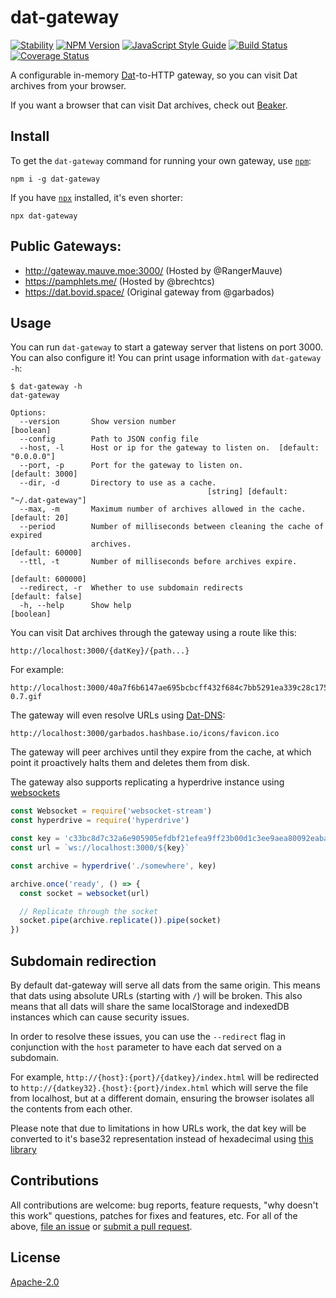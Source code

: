# dat-gateway

[![Stability](https://img.shields.io/badge/stability-experimental-orange.svg)](https://nodejs.org/api/documentation.html#documentation_stability_index)
[![NPM Version](https://img.shields.io/npm/v/dat-gateway.svg)](https://www.npmjs.com/package/dat-gateway)
[![JavaScript Style Guide](https://img.shields.io/badge/code_style-standard-brightgreen.svg)](https://standardjs.com)
[![Build Status](https://travis-ci.org/garbados/dat-gateway.svg?branch=master)](https://travis-ci.org/garbados/dat-gateway)
[![Coverage Status](https://img.shields.io/coveralls/github/garbados/dat-gateway/master.svg)](https://coveralls.io/github/garbados/dat-gateway?branch=master)

A configurable in-memory [Dat](https://datproject.org/)-to-HTTP gateway, so you can visit Dat archives from your browser.

If you want a browser that can visit Dat archives, check out [Beaker](https://beakerbrowser.com/).

## Install

To get the `dat-gateway` command for running your own gateway, use [`npm`](https://www.npmjs.com/):

```
npm i -g dat-gateway
```

If you have [`npx`](https://github.com/zkat/npx) installed, it's even shorter:

```
npx dat-gateway
```

## Public Gateways:

- http://gateway.mauve.moe:3000/ (Hosted by @RangerMauve)
- https://pamphlets.me/ (Hosted by @brechtcs)
- https://dat.bovid.space/ (Original gateway from @garbados)

## Usage

You can run `dat-gateway` to start a gateway server that listens on port 3000. You can also configure it! You can print usage information with `dat-gateway -h`:

```
$ dat-gateway -h
dat-gateway

Options:
  --version       Show version number                                  [boolean]
  --config        Path to JSON config file
  --host, -l      Host or ip for the gateway to listen on.  [default: "0.0.0.0"]
  --port, -p      Port for the gateway to listen on.             [default: 3000]
  --dir, -d       Directory to use as a cache.
                                            [string] [default: "~/.dat-gateway"]
  --max, -m       Maximum number of archives allowed in the cache. [default: 20]
  --period        Number of milliseconds between cleaning the cache of expired
                  archives.                                     [default: 60000]
  --ttl, -t       Number of milliseconds before archives expire.
                                                               [default: 600000]
  --redirect, -r  Whether to use subdomain redirects            [default: false]
  -h, --help      Show help                                            [boolean]
```

You can visit Dat archives through the gateway using a route like this:

```
http://localhost:3000/{datKey}/{path...}
```

For example:

```
http://localhost:3000/40a7f6b6147ae695bcbcff432f684c7bb5291ea339c28c1755896cdeb80bd2f9/assets/img/beaker-0.7.gif
```

The gateway will even resolve URLs using [Dat-DNS](https://github.com/beakerbrowser/beaker/wiki/Authenticated-Dat-URLs-and-HTTPS-to-Dat-Discovery):

```
http://localhost:3000/garbados.hashbase.io/icons/favicon.ico
```

The gateway will peer archives until they expire from the cache, at which point it proactively halts them and deletes them from disk.

The gateway also supports replicating a hyperdrive instance using [websockets](https://github.com/maxogden/websocket-stream)

```javascript
const Websocket = require('websocket-stream')
const hyperdrive = require('hyperdrive')

const key = 'c33bc8d7c32a6e905905efdbf21efea9ff23b00d1c3ee9aea80092eaba6c4957'
const url = `ws://localhost:3000/${key}`

const archive = hyperdrive('./somewhere', key)

archive.once('ready', () => {
  const socket = websocket(url)

  // Replicate through the socket
  socket.pipe(archive.replicate()).pipe(socket)
})
```

## Subdomain redirection

By default dat-gateway will serve all dats from the same origin. This means that dats using absolute URLs (starting with `/`) will be broken.
This also means that all dats will share the same localStorage and indexedDB instances which can cause security issues.

In order to resolve these issues, you can use the `--redirect` flag in conjunction with the `host` parameter to have each dat served on a subdomain.

For example, `http://{host}:{port}/{datkey}/index.html` will be redirected to `http://{datkey32}.{host}:{port}/index.html` which will serve the file from localhost, but at a different domain, ensuring the browser isolates all the contents from each other.

Please note that due to limitations in how URLs work, the dat key will be converted to it's base32 representation instead of hexadecimal using [this library](https://github.com/RangerMauve/hex-to-32)

## Contributions

All contributions are welcome: bug reports, feature requests, "why doesn't this work" questions, patches for fixes and features, etc. For all of the above, [file an issue](https://github.com/garbados/dat-gateway/issues) or [submit a pull request](https://github.com/garbados/dat-gateway/pulls).

## License

[Apache-2.0](https://www.apache.org/licenses/LICENSE-2.0)
